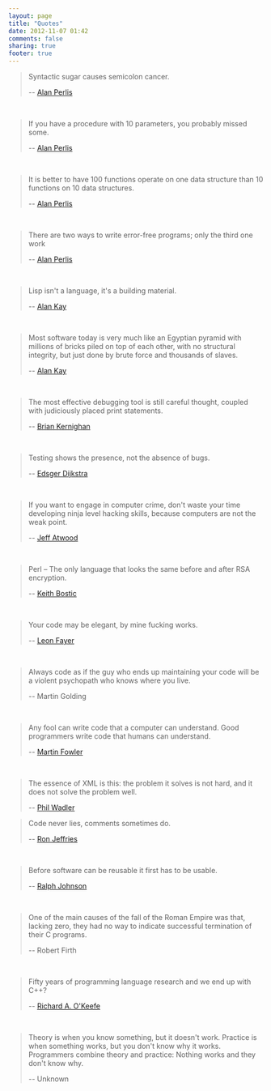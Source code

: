```yaml
---
layout: page
title: "Quotes"
date: 2012-11-07 01:42
comments: false
sharing: true
footer: true
---
```


> Syntactic sugar causes semicolon cancer.
>
> -- [Alan Perlis](http://en.wikipedia.org/wiki/Alan_Perlis)
<br />

> If you have a procedure with 10 parameters, you probably missed some.
>
> -- [Alan Perlis](http://en.wikipedia.org/wiki/Alan_Perlis)
<br />

> It is better to have 100 functions operate on one data structure than 10 functions on 10 data structures.
>
> -- [Alan Perlis](http://en.wikipedia.org/wiki/Alan_Perlis)
<br />

> There are two ways to write error-free programs; only the third one work
>
> -- [Alan Perlis](http://en.wikipedia.org/wiki/Alan_Perlis)
<br />

> Lisp isn't a language, it's a building material.
>
> -- [Alan Kay](http://en.wikipedia.org/wiki/Alan_Kay)
<br />

> Most software today is very much like an Egyptian pyramid with millions of bricks
> piled on top of each other, with no structural integrity,
> but just done by brute force and thousands of slaves.
>
> -- [Alan Kay](http://en.wikipedia.org/wiki/Alan_Kay)
<br />

> The most effective debugging tool is still careful thought,
> coupled with judiciously placed print statements.
>
> -- [Brian Kernighan](http://en.wikipedia.org/wiki/Brian_Kernighan)
<br />

> Testing shows the presence, not the absence of bugs.
>
> -- [Edsger Dijkstra](http://en.wikipedia.org/wiki/Edsger_W._Dijkstra)
<br />

> If you want to engage in computer crime, don't waste your time developing ninja level hacking skills, because computers are not the weak point.
>
> -- [Jeff Atwood](http://www.codinghorror.com/blog/2012/09/computer-crime-then-and-now.html)
<br />

> Perl – The only language that looks the same before and after RSA encryption.
>
> -- [Keith Bostic](https://sites.google.com/a/bostic.com/keithbostic/)
<br />

> Your code may be elegant, by mine fucking works.
>
> -- [Leon Fayer](http://omniti.com/seeds/your-code-may-be-elegant)
<br />

> Always code as if the guy who ends up maintaining your
> code will be a violent psychopath who knows where you live.
>
> -- Martin Golding
<br />

> Any fool can write code that a computer can understand.
> Good programmers write code that humans can understand.
>
> -- [Martin Fowler](http://martinfowler.com/)
<br />

> The essence of XML is this: the problem it solves is not hard,
> and it does not solve the problem well.
>
> -- [Phil Wadler](http://en.wikipedia.org/wiki/Philip_Wadler)

> Code never lies, comments sometimes do.
>
> -- [Ron Jeffries](http://en.wikipedia.org/wiki/Ron_Jeffries)
<br />

> Before software can be reusable it first has to be usable.
>
> -- [Ralph Johnson](http://en.wikipedia.org/wiki/Ralph_Johnson_%28computer_scientist%29)
<br />

> One of the main causes of the fall of the Roman Empire was that,
> lacking zero, they had no way to indicate successful termination of 
> their C programs.
>
> -- Robert Firth
<br />

> Fifty years of programming language research and we end up with C++?
>
> -- [Richard A. O'Keefe](http://en.wikipedia.org/wiki/Richard_O%27Keefe)
<br />

> Theory is when you know something, but it doesn't work.
> Practice is when something works, but you don't know why it works.
> Programmers combine theory and practice: Nothing works and they don't know why. 
>
> -- Unknown
<br />



